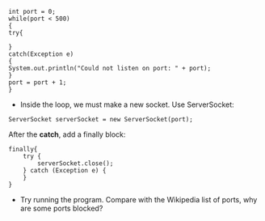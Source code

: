 
```
int port = 0;
while(port < 500)
{
try{

}
catch(Exception e)
{
System.out.println("Could not listen on port: " + port);
}
port = port + 1;
}
```
  * Inside the loop, we must make a new socket.  Use ServerSocket:
```
ServerSocket serverSocket = new ServerSocket(port);
```
After the **catch**, add a finally block:
```
finally{
	try {
		serverSocket.close();
	} catch (Exception e) {
	}
}
```
  * Try running the program.  Compare with the Wikipedia list of ports, why are some ports blocked?